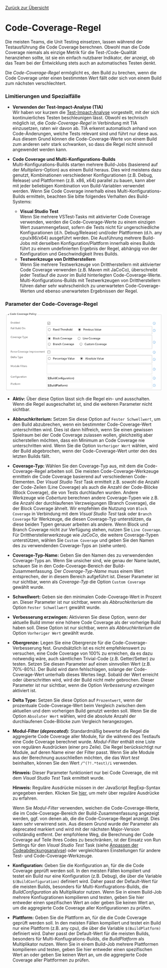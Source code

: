 [Zurück zur Übersicht](./overview.md)

# Code-Coverage-Regel
Die meisten Teams, die Unit Testing einsetzen, lassen während der Testausführung die Code Coverage berechnen. Obwohl man die Code
Coverage niemals als einzige Metrik für die Test-/Code-Qualität heranziehen sollte, ist sie ein einfach nutzbarer Indikator, der
anzeigt, ob das Team bei der Entwicklung stets auch an automatisches Testen denkt.

Die *Code-Coverage-Regel* ermöglicht es, den Build zu brechen, wenn die Code Coverage unter einen bestimmten Wert fällt oder sich
von einem Build zum nächsten verschlechtert.

### Limitierungen und Spezialfälle
- **Verwenden der Test-Impact-Analyse (TIA)**  
  Wir haben vor kurzem die [Test-Impact-Analyse](https://blogs.msdn.microsoft.com/visualstudioalm/2017/03/02/accelerated-continuous-testing-with-test-impact-analysis-part-1/)
  vorgestellt, mit der sich kontinuierliches Testen beschleunigen lässt. Obwohl es technisch möglich ist, die *Code-Coverage-Regel*
  in Verbindung mit TIA einzusetzen, raten wir davon ab. TIA erkennt automatisch anhand von Code-Änderungen, welche Tests relevant sind
  und führt nur diese aus. Aus diesem Grund können die Code-Coverage-Werte von einem Build zum anderen sehr stark schwanken, so dass die
  Regel nicht sinnvoll angewendet werden kann.

- **Code Coverage und Multi-Konfigurations-Builds**  
  Multi-Konfigurations-Builds starten mehrere Build-Jobs (basierend auf der *Multipliers*-Option) aus einem Build heraus. Dies
  wird meistens dazu genutzt, Kombinationen verschiedener Konfigurationen (z.B. Debug, Release) und Plattformen (z.B. x86, x64)
  parallel zu bauen, kann aber mit jeder beliebigen Kombination von Build-Variablen verwendet werden. Wenn Sie Code Coverage innerhalb
  eines Multi-Konfigurations-Builds ermitteln, beachten Sie bitte folgendes Verhalten des Build-Systems:

  - **Visual Studio Test**  
    Wenn Sie mehrere VSTest-Tasks mit aktivierter Code Coverage verwenden, werden die Code-Coverage-Werte zu einem einzigen Wert
    zusammengefasst, sofern die Tests nicht für ungerschiedliche Konfigurationen (d.h. Debug/Release) und/oder Plattformen (d.h.
    any cpu/x86/x64) ausgeführt werden. Die Ausführung mehrere Build-Jobs mit derselben Konfiguration/Plattform innerhalb eines Builds
    führt zu einem undefinierten Ergebnis der Regel, abhängig von der Konfiguration und Geschwindigkeit Ihres Builds.
  - **Testwerkzeuge von Drittherstellern**  
    Wenn Sie mehrere Testwerkzeuge von Drittherstellern mit aktivierter Code Coverage verwenden (z.B. Maven mit JaCoCo), überschreibt
    jeder Testlauf die zuvor im Build hinterlegten Code-Coverage-Werte. Multi-Konfigurations-Builds mit Testwerkzeugen von Drittherstellern
    führen daher sehr wahrscheinlich zu unerwarteten Code-Coverage-Werten und ebenso unerwarteten Ergebnissen der Regel.

### Parameter der Code-Coverage-Regel

![Code-Coverage-Regel](../assets/CodeCoveragePolicy.png "Parameter der Code-Coverage-Regel")

- **Aktiv:** Über diese Option lässt sich die Regel ein- und ausschalten. Wenn die Regel ausgeschaltet ist, sind die weiteren
  Parameter nicht sichtbar.

- **Abbruchkriterium:** Setzen Sie diese Option auf `Fester Schwellwert`, um den Build abzubrechen, wenn ein bestimmter Code-Coverage-Wert
  unterschritten wird. Dies ist dann hilfreich, wenn Sie einen gewissen Spielraum bei der Code Coverage zulassen wollen, gleichzeitig aber
  sicherstellen möchten, dass ein Minimum an Code Coverage nie unterschritten wird. Wenn Sie die Option `Vorheriger Wert` wählen, wird der
  Build abgebrochen, wenn der Code-Coverage-Wert unter den des letzten Builds fällt.

- **Coverage-Typ:** Wählen Sie den Coverage-Typ aus, mit dem die Code-Coverage-Regel arbeiten soll. Die meisten Code-Coverage-Werkzeuge
  ermitteln die Code Coverage basierend auf verschiedenen Code-Elementen. Der *Visual Studio Test* Task ermittelt z.B. sowohl die Anzahl
  der Code-Zeilen (Line Coverage) als auch die Anzahl der Code-Blöcke (Block Coverage), die von Tests durchlaufen wurden. Andere Werkzeuge
  wie *Cobertura* berechnen andere Coverage-Typen wie z.B. die Anzahl der durchlaufenen Verzweigungen (Branch Coverage), die der Block
  Coverage ähnelt. Wir empfehlen die Nutzung von `Block Coverage` in Verbindung mit dem *Visual Studio Test* task oder `Branch Coverage`
  für Werkzeuge, die diesen Coverage-Typ unterstützen, da diese beiden Typen genauer arbeiten als andere. Wenn Block und Branch Coverage
  nicht zur Verfügung stehen, nutzen Sie `Line Coverage`. Für Drittherstellerwerkzeuge wie *JaCoCo*, die weitere Coverage-Typen unterstützen,
  wählen Sie `Custom Coverage` und geben Sie den Namen des zu verwendenden Coverage-Typs an (siehe unten).

- **Coverage-Typ-Name:** Geben Sie den Namen des zu verwendenden Coverage-Typs an. Wenn Sie unsicher sind, wie genau der Name lautet,
  schauen Sie in den Code-Coverage-Bereich der Build-Zusammenfassung. Der *Coverage-Typ-Name* muss einem Wert entsprechen, der in diesem
  Bereich aufgeführt ist. Dieser Parameter ist nur sichtbar, wenn als *Coverage-Typ* die Option `Custom Coverage` gewählt wurde.

- **Schwellwert:** Geben sie den minimalen Code-Coverage-Wert in Prozent an. Dieser Parameter ist nur sichtbar, wenn als
  *Abbruchkriterium* die Option `Fester Schwellwert` gewählt wurde.

- **Verbesserung erzwingen:** Aktivieren Sie diese Option, wenn der aktuelle Build immer eine höhere Code Coverage als der vorherige
  Build haben soll. Diese Option ist nur sichtbar, wenn als *Abbruchkriterium* die Option `Vorheriger Wert` gewählt wurde.

- **Obergrenze:** Legen Sie eine Obergrenze für die Code-Coverage-Verbesserung fest. Grundsätzlich ist es nicht empfehlenswert zu
  versuchen, eine Code Coverage von 100% zu erreichen, da es dazu notwendig wäre, auch sämtlichen Trivial-Code (z.B. Getter/Setter) zu
  testen. Setzen Sie diesen Parameter auf einen sinnvollen Wert (z.B. 70%-80%). Der Build wird dann fehlschlagen, solange der Code-Coverage-Wert
  unterhalb dieses Wertes liegt. Sobald der Wert erreicht oder überschritten wird, wird der Build nicht mehr gebrochen. Dieser Parameter
  ist nur sichtbar, wenn die Option *Verbesserung erzwingen* aktiviert ist.

- **Delta Type:** Setzen Sie diese Option auf `Prozentwert`, wenn der prozentuale Code-Coverage-Wert beim Vergleich zwischen dem aktuellen
  und dem vorherigen Build genutzt werden soll. Wenn Sie die Option `Absoluter Wert` wählen, wird die absolute Anzahl der durchlaufenen Code-Blöcke
  zum Vergleich herangezogen.

- **Modul-Filter (_deprecated_):** Standardmäßig bewertet die Regel die aggregierte Code Coverage aller Module, für die während des Testlaufs eine
  Code Coverage berechnet wurde. *Modul-Filter* enthält eine Liste von regulären Ausdrücken (einer pro Zeile). Die Regel berücksichtigt
  nur Module, auf deren Name einer der Filter passt. Wenn Sie alle Module aus der Berechnung ausschließen möchten, die das Wort *test* beinhalten,
  können Sie den Wert `/^(?!.*test)/i` verwenden.
  
  **Hinweis:** Dieser Parameter funktioniert nur bei Code Coverage, die mit dem *Visual Studio Test* Task ermittelt wurde.

  **Hinweis:** Reguläre Ausdrücke müssen in der JavaScript RegExp-Syntax angegeben werden. Klicken Sie [hier](http://www.regular-expressions.info/javascript.html),
  um mehr über reguläre Ausdrücke zu erfahren.

  Wenn Sie *Modul-Filter* verwenden, weichen die Code-Coverage-Werte, die im Code-Coverage-Bereich der Build-Zusammenfassung angezeigt
  werden, ggf. von denen ab, die die Code-Coverage-Regel anzeigt. Dies kann sehr verwirrend sein. Aus diesem Grund wurde der Parameter
  als deprecated markiert und wird mit der nächsten Major-Version vollständig entfernt. Der empfohlene Weg, die Berechnung der Code Coverage
  auf Teile Ihres Codes zu beschränken, ist der Einsatz von Run Settings für den *Visual Studio Test* Task (siehe
  [Anpassen der Codeabdeckungsanalyse](https://msdn.microsoft.com/de-de/library/jj159530.aspx)) oder vergleichbaren Einstellungen für andere
  Test- und Code-Coverage-Werkzeuge.

- **Konfiguration:** Geben Sie die Konfiguration an, für die die Code Coverage geprüft werden soll. In den meisten Fällen kompiliert und testet
  ein Build nur eine Konfiguration (z.B. Debug), die über die Variable `$(BuildConfiguration)` definiert wird. Daher passt der Default-Wert für
  die meisten Builds, besonders für Multi-Konfiugrations-Builds, die *BuildConfiguration* als Multiplikator nutzen. Wenn Sie in einem Build-Job
  mehrere Konfiugrationen kompilieren und testen, geben Sie hier entweder einen spezifischen Wert an oder geben Sie keinen Wert an, um die
  aggregierte Code Coverage aller Konfigurationen zu prüfen.

- **Plattform:** Geben Sie die Plattform an, für die die Code Coverage geprüft werden soll. In den meisten Fällen kompiliert und testet
  ein Build nur eine Plattform (z.B. any cpu), die über die Variable `$(BuildPlatform)` definiert wird. Daher passt der Default-Wert für
  die meisten Builds, besonders für Multi-Konfiugrations-Builds, die *BuildPlatform* als Multiplikator nutzen. Wenn Sie in einem Build-Job
  mehrere Plattformen kompilieren und testen, geben Sie hier entweder einen spezifischen Wert an oder geben Sie keinen Wert an, um die
  aggregierte Code Coverage aller Plattformen zu prüfen.
